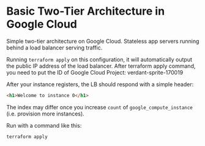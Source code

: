 # Basic Two-Tier Architecture in Google Cloud

Simple two-tier architecture on Google Cloud.
Stateless app servers running behind
a load balancer serving traffic.

Running `terraform apply` on this configuration, it will
automatically output the public IP address of the load balancer.
After terraform apply command, you need to put the ID of Google Cloud Project:
verdant-sprite-170019


After your instance registers, the LB should respond with a simple header:

```html
<h1>Welcome to instance 0</h1>
```

The index may differ once you increase `count` of `google_compute_instance`
(i.e. provision more instances).

Run with a command like this:

```
terraform apply

